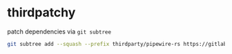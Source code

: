 # thirdpatchy

patch dependencies via `git subtree`

```sh
git subtree add --squash --prefix thirdparty/pipewire-rs https://gitlab.freedesktop.org/pipewire/pipewire-rs.git main
```
